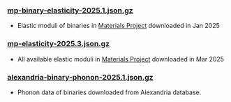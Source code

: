### [mp-binary-elasticity-2025.1.json.gz](mp-binary-pbe-elasticity-2025.1.json.gz)
- Elastic moduli of binaries in [Materials Project] downloaded in Jan 2025

### [mp-elasticity-2025.3.json.gz](mp-pbe-elasticity-2025.3.json.gz)
- All available elastic moduli in [Materials Project] downloaded in Mar 2025

### [alexandria-binary-phonon-2025.1.json.gz](alexandria-binary-pbe-phonon-2025.1.json.gz)
- Phonon data of binaries downloaded from Alexandria database.


[Materials Project]: http://materialsproject.org
